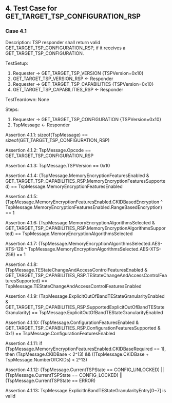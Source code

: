 ## 4. Test Case for GET_TARGET_TSP_CONFIGURATION_RSP

### Case 4.1

Description: TSP responder shall return valid GET_TARGET_TSP_CONFIGURATION_RSP, if it receives a GET_TARGET_TSP_CONFIGURATION.

TestSetup:
1. Requester -> GET_TARGET_TSP_VERSION {TSPVersion=0x10}
2. GET_TARGET_TSP_VERSION_RSP <- Responder
3. Requester -> GET_TARGET_TSP_CAPABILITIES {TSPVersion=0x10}
4. GET_TARGET_TSP_CAPABILITIES_RSP <- Responder

TestTeardown: None

Steps:
1. Requester -> GET_TARGET_TSP_CONFIGURATION {TSPVersion=0x10}
2. TspMessage <- Responder

Assertion 4.1.1:
    sizeof(TspMessage) == sizeof(GET_TARGET_TSP_CONFIGURATION_RSP)

Assertion 4.1.2:
    TspMessage.Opcode == GET_TARGET_TSP_CONFIGURATION_RSP

Assertion 4.1.3:
    TspMessage.TSPVersion == 0x10

Assertion 4.1.4:
    (TspMessage.MemoryEncryptionFeaturesEnabled & GET_TARGET_TSP_CAPABILITIES_RSP.MemoryEncryptionFeaturesSupported) == TspMessage.MemoryEncryptionFeaturesEnabled

Assertion 4.1.5:
    (TspMessage.MemoryEncryptionFeaturesEnabled.CKIDBasedEncryption ^ TspMessage.MemoryEncryptionFeaturesEnabled.RangeBasedEncryption) == 1

Assertion 4.1.6:
    (TspMessage.MemoryEncryptionAlgorithmsSelected & GET_TARGET_TSP_CAPABILITIES_RSP.MemoryEncryptionAlgorithmsSupported) == TspMessage.MemoryEncryptionAlgorithmsSelected

Assertion 4.1.7:
    (TspMessage.MemoryEncryptionAlgorithmsSelected.AES-XTS-128 ^ TspMessage.MemoryEncryptionAlgorithmsSelected.AES-XTS-256) == 1

Assertion 4.1.8:
    (TspMessage.TEStateChangeAndAccessControlFeaturesEnabled & GET_TARGET_TSP_CAPABILITIES_RSP.TEStateChangeAndAccessControlFeaturesSupported) == TspMessage.TEStateChangeAndAccessControlFeaturesEnabled

Assertion 4.1.9:
    (TspMessage.ExplicitOutOfBandTEStateGranularityEnabled & GET_TARGET_TSP_CAPABILITIES_RSP.SupportedExplicitOutOfBandTEStateGranularity) == TspMessage.ExplicitOutOfBandTEStateGranularityEnabled

Assertion 4.1.10:
    (TspMessage.ConfigurationFeaturesEnabled & GET_TARGET_TSP_CAPABILITIES_RSP.ConfigurationFeaturesSupported & 0x1) == TspMessage.ConfigurationFeaturesEnabled

Assertion 4.1.11:
    if (TspMessage.MemoryEncryptionFeaturesEnabled.CKIDBaseRequired == 1), then
        (TspMessage.CKIDBase < 2^13) && ((TspMessage.CKIDBase + TspMessage.NumberOfCKIDs) < 2^13)

Assertion 4.1.12:
    (TspMessage.CurrentTSPState == CONFIG_UNLOCKED) ||
    (TspMessage.CurrentTSPState == CONFIG_LOCKED) ||
    (TspMessage.CurrentTSPState == ERROR)

Assertion 4.1.13:
    TspMessage.ExplicitInBandTEStateGranularityEntry[0~7] is valid
